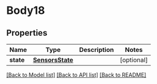 # Body18

## Properties
Name | Type | Description | Notes
------------ | ------------- | ------------- | -------------
**state** | [**SensorsState**](SensorsState.md) |  | [optional] 

[[Back to Model list]](../README.md#documentation-for-models) [[Back to API list]](../README.md#documentation-for-api-endpoints) [[Back to README]](../README.md)

